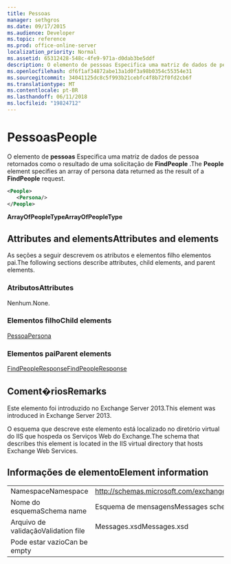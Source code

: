 ```yaml
---
title: Pessoas
manager: sethgros
ms.date: 09/17/2015
ms.audience: Developer
ms.topic: reference
ms.prod: office-online-server
localization_priority: Normal
ms.assetid: 65312428-548c-4fe9-971a-d0dab3be5ddf
description: O elemento de pessoas Especifica uma matriz de dados de pessoa retornados como o resultado de uma solicitação de FindPeople.
ms.openlocfilehash: df6f1af34872abe13a1d0f3a98b0354c55354e31
ms.sourcegitcommit: 34041125dc8c5f993b21cebfc4f8b72f0fd2cb6f
ms.translationtype: MT
ms.contentlocale: pt-BR
ms.lasthandoff: 06/11/2018
ms.locfileid: "19824712"
---
```

# <a name="people"></a><span data-ttu-id="c9ce6-103">Pessoas</span><span class="sxs-lookup"><span data-stu-id="c9ce6-103">People</span></span>

<span data-ttu-id="c9ce6-104">O elemento de **pessoas** Especifica uma matriz de dados de pessoa retornados como o resultado de uma solicitação de **FindPeople** .</span><span class="sxs-lookup"><span data-stu-id="c9ce6-104">The **People** element specifies an array of persona data returned as the result of a **FindPeople** request.</span></span> 
  
```XML
<People>
   <Persona/>
</People>
```

<span data-ttu-id="c9ce6-105">**ArrayOfPeopleType**</span><span class="sxs-lookup"><span data-stu-id="c9ce6-105">**ArrayOfPeopleType**</span></span>

## <a name="attributes-and-elements"></a><span data-ttu-id="c9ce6-106">Attributes and elements</span><span class="sxs-lookup"><span data-stu-id="c9ce6-106">Attributes and elements</span></span>

<span data-ttu-id="c9ce6-107">As seções a seguir descrevem os atributos e elementos filho elementos pai.</span><span class="sxs-lookup"><span data-stu-id="c9ce6-107">The following sections describe attributes, child elements, and parent elements.</span></span>
  
### <a name="attributes"></a><span data-ttu-id="c9ce6-108">Atributos</span><span class="sxs-lookup"><span data-stu-id="c9ce6-108">Attributes</span></span>

<span data-ttu-id="c9ce6-109">Nenhum.</span><span class="sxs-lookup"><span data-stu-id="c9ce6-109">None.</span></span>
  
### <a name="child-elements"></a><span data-ttu-id="c9ce6-110">Elementos filho</span><span class="sxs-lookup"><span data-stu-id="c9ce6-110">Child elements</span></span>

[<span data-ttu-id="c9ce6-111">Pessoa</span><span class="sxs-lookup"><span data-stu-id="c9ce6-111">Persona</span></span>](persona.md)
  
### <a name="parent-elements"></a><span data-ttu-id="c9ce6-112">Elementos pai</span><span class="sxs-lookup"><span data-stu-id="c9ce6-112">Parent elements</span></span>

[<span data-ttu-id="c9ce6-113">FindPeopleResponse</span><span class="sxs-lookup"><span data-stu-id="c9ce6-113">FindPeopleResponse</span></span>](findpeopleresponse.md)
  
## <a name="remarks"></a><span data-ttu-id="c9ce6-114">Coment�rios</span><span class="sxs-lookup"><span data-stu-id="c9ce6-114">Remarks</span></span>

<span data-ttu-id="c9ce6-115">Este elemento foi introduzido no Exchange Server 2013.</span><span class="sxs-lookup"><span data-stu-id="c9ce6-115">This element was introduced in Exchange Server 2013.</span></span>
  
<span data-ttu-id="c9ce6-116">O esquema que descreve este elemento está localizado no diretório virtual do IIS que hospeda os Serviços Web do Exchange.</span><span class="sxs-lookup"><span data-stu-id="c9ce6-116">The schema that describes this element is located in the IIS virtual directory that hosts Exchange Web Services.</span></span>
  
## <a name="element-information"></a><span data-ttu-id="c9ce6-117">Informações de elemento</span><span class="sxs-lookup"><span data-stu-id="c9ce6-117">Element information</span></span>

|||
|:-----|:-----|
|<span data-ttu-id="c9ce6-118">Namespace</span><span class="sxs-lookup"><span data-stu-id="c9ce6-118">Namespace</span></span>  <br/> |http://schemas.microsoft.com/exchange/services/2006/messages  <br/> |
|<span data-ttu-id="c9ce6-119">Nome do esquema</span><span class="sxs-lookup"><span data-stu-id="c9ce6-119">Schema name</span></span>  <br/> |<span data-ttu-id="c9ce6-120">Esquema de mensagens</span><span class="sxs-lookup"><span data-stu-id="c9ce6-120">Messages schema</span></span>  <br/> |
|<span data-ttu-id="c9ce6-121">Arquivo de validação</span><span class="sxs-lookup"><span data-stu-id="c9ce6-121">Validation file</span></span>  <br/> |<span data-ttu-id="c9ce6-122">Messages.xsd</span><span class="sxs-lookup"><span data-stu-id="c9ce6-122">Messages.xsd</span></span>  <br/> |
|<span data-ttu-id="c9ce6-123">Pode estar vazio</span><span class="sxs-lookup"><span data-stu-id="c9ce6-123">Can be empty</span></span>  <br/> ||
   

